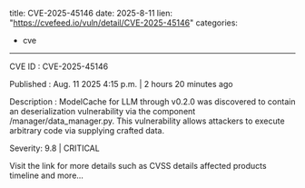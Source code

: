  
title: CVE-2025-45146
date: 2025-8-11
lien: "https://cvefeed.io/vuln/detail/CVE-2025-45146"
categories:
  - cve
---

CVE ID : CVE-2025-45146

Published :  Aug. 11
2025
4:15 p.m. | 2 hours
20 minutes ago

Description : ModelCache for LLM through v0.2.0 was discovered to contain an deserialization vulnerability via the component /manager/data_manager.py. This vulnerability allows attackers to execute arbitrary code via supplying crafted data.

Severity: 9.8 | CRITICAL

Visit the link for more details
such as CVSS details
affected products
timeline
and more...
